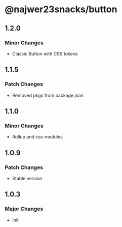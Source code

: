 # @najwer23snacks/button

## 1.2.0

### Minor Changes

- Classic Button with CSS tokens

## 1.1.5

### Patch Changes

- Removed pkgs from package.json

## 1.1.0

### Minor Changes

- Rollup and css-modules

## 1.0.9

### Patch Changes

- Stable version

## 1.0.3

### Major Changes

- Init
